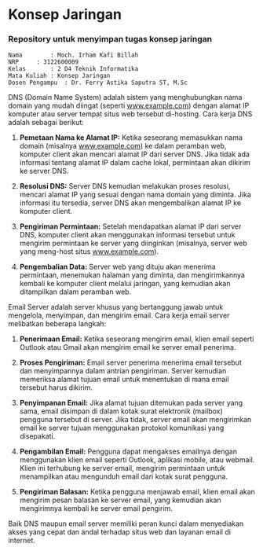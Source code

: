 # Konsep Jaringan

### Repository untuk menyimpan tugas konsep jaringan

    Nama		: Moch. Irham Kafi Billah
    NRP		: 3122600009
    Kelas		: 2 D4 Teknik Informatika
    Mata Kuliah	: Konsep Jaringan
    Dosen Pengampu	: Dr. Ferry Astika Saputra ST, M.Sc

DNS (Domain Name System) adalah sistem yang menghubungkan nama domain yang mudah diingat (seperti www.example.com) dengan alamat IP komputer atau server tempat situs web tersebut di-hosting. Cara kerja DNS adalah sebagai berikut:

1. **Pemetaan Nama ke Alamat IP:** Ketika seseorang memasukkan nama domain (misalnya www.example.com) ke dalam peramban web, komputer client akan mencari alamat IP dari server DNS. Jika tidak ada informasi tentang alamat IP dalam cache lokal, permintaan akan dikirim ke server DNS.

2. **Resolusi DNS:** Server DNS kemudian melakukan proses resolusi, mencari alamat IP yang sesuai dengan nama domain yang diminta. Jika informasi itu tersedia, server DNS akan mengembalikan alamat IP ke komputer client.

3. **Pengiriman Permintaan:** Setelah mendapatkan alamat IP dari server DNS, komputer client akan menggunakan informasi tersebut untuk mengirim permintaan ke server yang diinginkan (misalnya, server web yang meng-host situs www.example.com).

4. **Pengembalian Data:** Server web yang dituju akan menerima permintaan, menemukan halaman yang diminta, dan mengirimkannya kembali ke komputer client melalui jaringan, yang kemudian akan ditampilkan dalam peramban web.

Email Server adalah server khusus yang bertanggung jawab untuk mengelola, menyimpan, dan mengirim email. Cara kerja email server melibatkan beberapa langkah:

1. **Penerimaan Email:** Ketika seseorang mengirim email, klien email seperti Outlook atau Gmail akan mengirim email ke server email penerima.

2. **Proses Pengiriman:** Email server penerima menerima email tersebut dan menyimpannya dalam antrian pengiriman. Server kemudian memeriksa alamat tujuan email untuk menentukan di mana email tersebut harus dikirim.

3. **Penyimpanan Email:** Jika alamat tujuan ditemukan pada server yang sama, email disimpan di dalam kotak surat elektronik (mailbox) pengguna tersebut di server. Jika tidak, server email akan mengirimkan email ke server tujuan menggunakan protokol komunikasi yang disepakati.

4. **Pengambilan Email:** Pengguna dapat mengakses emailnya dengan menggunakan klien email seperti Outlook, aplikasi mobile, atau webmail. Klien ini terhubung ke server email, mengirim permintaan untuk menampilkan atau mengunduh email dari kotak surat pengguna.

5. **Pengiriman Balasan:** Ketika pengguna menjawab email, klien email akan mengirim pesan balasan ke server email, yang kemudian akan mengirimnya kembali ke server email pengirim.

Baik DNS maupun email server memiliki peran kunci dalam menyediakan akses yang cepat dan andal terhadap situs web dan layanan email di internet.